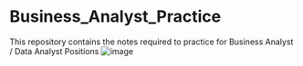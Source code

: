 # Business_Analyst_Practice
This repository contains the notes required to practice for Business Analyst / Data Analyst Positions
![image](https://github.com/user-attachments/assets/7271f094-cbb3-4826-b2bc-32e44a53a560)
